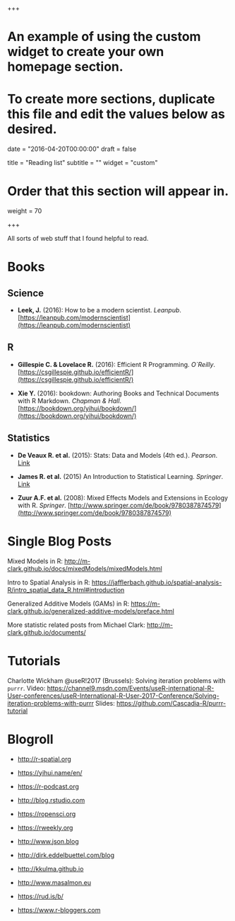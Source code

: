 +++
# An example of using the custom widget to create your own homepage section.
# To create more sections, duplicate this file and edit the values below as desired.

date = "2016-04-20T00:00:00"
draft = false

title = "Reading list"
subtitle = ""
widget = "custom"

# Order that this section will appear in.
weight = 70

+++

All sorts of web stuff that I found helpful to read.

# Books

## Science

- **Leek, J.** (2016): How to be a modern scientist. *Leanpub*. [https://leanpub.com/modernscientist](https://leanpub.com/modernscientist)

## R

- **Gillespie C. & Lovelace R.** (2016): Efficient R Programming. *O`Reilly*. [https://csgillespie.github.io/efficientR/](https://csgillespie.github.io/efficientR/)

- **Xie Y.** (2016): bookdown: Authoring Books and Technical Documents with R Markdown. *Chapman & Hall*.  [https://bookdown.org/yihui/bookdown/](https://bookdown.org/yihui/bookdown/)

## Statistics

- **De Veaux R. et al.** (2015): Stats: Data and Models (4th ed.). *Pearson*. [Link](http://www.pearson.com.au/products/D-G-Deveaux-Velleman/Stats-Data-and-Models-Global-Edition/9781292101637?R=9781292101637)

- **James R. et al.** (2015) An Introduction to Statistical Learning. *Springer*. [Link](http://www-bcf.usc.edu/~gareth/ISL/)

- **Zuur A.F. et al.** (2008): Mixed Effects Models and Extensions in Ecology with R. *Springer*. [http://www.springer.com/de/book/9780387874579](http://www.springer.com/de/book/9780387874579)

# Single Blog Posts

Mixed Models in R: http://m-clark.github.io/docs/mixedModels/mixedModels.html

Intro to Spatial Analysis in R: https://jafflerbach.github.io/spatial-analysis-R/intro_spatial_data_R.html#introduction

Generalized Additive Models (GAMs) in R: https://m-clark.github.io/generalized-additive-models/preface.html

More statistic related posts from Michael Clark: http://m-clark.github.io/documents/

# Tutorials

Charlotte Wickham @useR!2017 (Brussels): Solving iteration problems with `purrr`. 
Video: https://channel9.msdn.com/Events/useR-international-R-User-conferences/useR-International-R-User-2017-Conference/Solving-iteration-problems-with-purrr
Slides: https://github.com/Cascadia-R/purrr-tutorial

# Blogroll

* http://r-spatial.org

* https://yihui.name/en/

* https://r-podcast.org

* http://blog.rstudio.com

* https://ropensci.org

* https://rweekly.org

* http://www.json.blog

* http://dirk.eddelbuettel.com/blog

* http://kkulma.github.io

* http://www.masalmon.eu

* https://rud.is/b/

* https://www.r-bloggers.com
